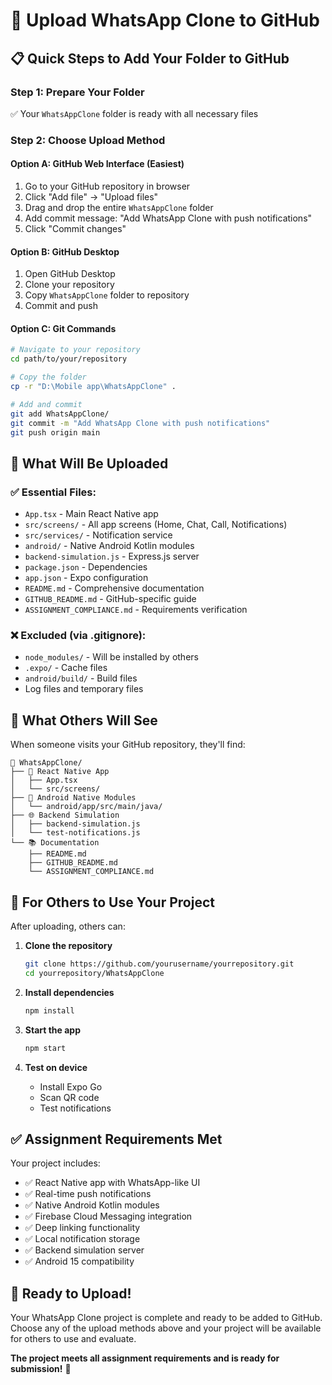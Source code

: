 # 🚀 Upload WhatsApp Clone to GitHub

## 📋 **Quick Steps to Add Your Folder to GitHub**

### **Step 1: Prepare Your Folder**
✅ Your `WhatsAppClone` folder is ready with all necessary files

### **Step 2: Choose Upload Method**

#### **Option A: GitHub Web Interface (Easiest)**
1. Go to your GitHub repository in browser
2. Click "Add file" → "Upload files"
3. Drag and drop the entire `WhatsAppClone` folder
4. Add commit message: "Add WhatsApp Clone with push notifications"
5. Click "Commit changes"

#### **Option B: GitHub Desktop**
1. Open GitHub Desktop
2. Clone your repository
3. Copy `WhatsAppClone` folder to repository
4. Commit and push

#### **Option C: Git Commands**
```bash
# Navigate to your repository
cd path/to/your/repository

# Copy the folder
cp -r "D:\Mobile app\WhatsAppClone" .

# Add and commit
git add WhatsAppClone/
git commit -m "Add WhatsApp Clone with push notifications"
git push origin main
```

## 📁 **What Will Be Uploaded**

### **✅ Essential Files:**
- `App.tsx` - Main React Native app
- `src/screens/` - All app screens (Home, Chat, Call, Notifications)
- `src/services/` - Notification service
- `android/` - Native Android Kotlin modules
- `backend-simulation.js` - Express.js server
- `package.json` - Dependencies
- `app.json` - Expo configuration
- `README.md` - Comprehensive documentation
- `GITHUB_README.md` - GitHub-specific guide
- `ASSIGNMENT_COMPLIANCE.md` - Requirements verification

### **❌ Excluded (via .gitignore):**
- `node_modules/` - Will be installed by others
- `.expo/` - Cache files
- `android/build/` - Build files
- Log files and temporary files

## 🎯 **What Others Will See**

When someone visits your GitHub repository, they'll find:

```
📁 WhatsAppClone/
├── 📱 React Native App
│   ├── App.tsx
│   └── src/screens/
├── 🤖 Android Native Modules
│   └── android/app/src/main/java/
├── 🌐 Backend Simulation
│   ├── backend-simulation.js
│   └── test-notifications.js
└── 📚 Documentation
    ├── README.md
    ├── GITHUB_README.md
    └── ASSIGNMENT_COMPLIANCE.md
```

## 🚀 **For Others to Use Your Project**

After uploading, others can:

1. **Clone the repository**
   ```bash
   git clone https://github.com/yourusername/yourrepository.git
   cd yourrepository/WhatsAppClone
   ```

2. **Install dependencies**
   ```bash
   npm install
   ```

3. **Start the app**
   ```bash
   npm start
   ```

4. **Test on device**
   - Install Expo Go
   - Scan QR code
   - Test notifications

## ✅ **Assignment Requirements Met**

Your project includes:
- ✅ React Native app with WhatsApp-like UI
- ✅ Real-time push notifications
- ✅ Native Android Kotlin modules
- ✅ Firebase Cloud Messaging integration
- ✅ Deep linking functionality
- ✅ Local notification storage
- ✅ Backend simulation server
- ✅ Android 15 compatibility

## 🎉 **Ready to Upload!**

Your WhatsApp Clone project is complete and ready to be added to GitHub. Choose any of the upload methods above and your project will be available for others to use and evaluate.

**The project meets all assignment requirements and is ready for submission!** 🚀 